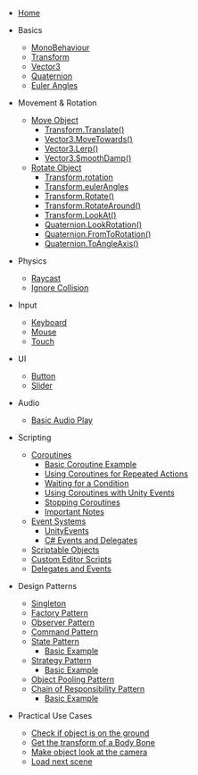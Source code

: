 <!-- docs/_sidebar.md -->

* [Home](README.md)

* Basics
  * [MonoBehaviour](basics/monobehaviour.md)
  * [Transform](basics/transform.md)
  * [Vector3](basics/vector3.md)
  * [Quaternion](basics/quaternion.md)
  * [Euler Angles](basics/euler-angles.md)

* Movement & Rotation
  * [Move Object](movement-rotation/move-object.md)
    * [Transform.Translate()](movement-rotation/move-object.md#transformtranslate)
    * [Vector3.MoveTowards()](movement-rotation/move-object.md#vector3movetowards)
    * [Vector3.Lerp()](movement-rotation/move-object.md#vector3lerp)
    * [Vector3.SmoothDamp()](movement-rotation/move-object.md#vector3smoothdamp)
  * [Rotate Object](movement-rotation/rotate-object.md)
    * [Transform.rotation](movement-rotation/rotate-object.md#transformrotation)
    * [Transform.eulerAngles](movement-rotation/rotate-object.md#transformeulerangles)
    * [Transform.Rotate()](movement-rotation/rotate-object.md#transformrotate)
    * [Transform.RotateAround()](movement-rotation/rotate-object.md#transformrotatearound)
    * [Transform.LookAt()](movement-rotation/rotate-object.md#transformlookat)
    * [Quaternion.LookRotation()](movement-rotation/rotate-object.md#quaternionlookrotation)
    * [Quaternion.FromToRotation()](movement-rotation/rotate-object.md#quaternionfromtorotation)
    * [Quaternion.ToAngleAxis()](movement-rotation/rotate-object.md#quaterniontoangleaxis)

* Physics
  * [Raycast](physics/raycast.md)
  * [Ignore Collision](physics/ignore-collision.md)

* Input
  * [Keyboard](input/keyboard.md)
  * [Mouse](input/mouse.md)
  * [Touch](input/touch.md)

* UI
  * [Button](ui/button.md)
  * [Slider](ui/slider.md)

* Audio
  * [Basic Audio Play](audio/basic-audio-play.md)

* Scripting
  * [Coroutines](scripting/coroutines.md)
    * [Basic Coroutine Example](scripting/coroutines.md#basic-coroutine-example)
    * [Using Coroutines for Repeated Actions](scripting/coroutines.md#using-coroutines-for-repeated-actions)
    * [Waiting for a Condition](scripting/coroutines.md#waiting-for-a-condition)
    * [Using Coroutines with Unity Events](scripting/coroutines.md#using-coroutines-with-unity-events)
    * [Stopping Coroutines](scripting/coroutines.md#stopping-coroutines)
    * [Important Notes](scripting/coroutines.md#important-notes)
  * [Event Systems](scripting/event-systems.md)
    * [UnityEvents](scripting/event-systems.md#unityevents)
    * [C# Events and Delegates](scripting/event-systems.md#c-events-and-delegates)
  * [Scriptable Objects](scripting/scriptable-objects.md)
  * [Custom Editor Scripts](scripting/custom-editor-scripts.md)
  * [Delegates and Events](scripting/delegates-and-events.md)

* Design Patterns
  * [Singleton](design-patterns/singleton.md)
  * [Factory Pattern](design-patterns/factory-pattern.md)
  * [Observer Pattern](design-patterns/observer-pattern.md)
  * [Command Pattern](design-patterns/command-pattern.md)
  * [State Pattern](design-patterns/state-pattern.md)
    * [Basic Example](design-patterns/state-pattern.md#basic-example)
  * [Strategy Pattern](design-patterns/strategy-pattern.md)
    * [Basic Example](design-patterns/strategy-pattern.md#basic-example)
  * [Object Pooling Pattern](design-patterns/object-pooling-pattern.md)
  * [Chain of Responsibility Pattern](design-patterns/chain-of-responsibility-pattern.md)
    * [Basic Example](design-patterns/chain-of-responsibility-pattern.md#basic-example)

* Practical Use Cases
  * [Check if object is on the ground](practical-use-cases/check-if-object-is-on-the-ground.md)
  * [Get the transform of a Body Bone](practical-use-cases/get-the-transform-of-a-body-bone.md)
  * [Make object look at the camera](practical-use-cases/make-object-look-at-the-camera.md)
  * [Load next scene](practical-use-cases/load-next-scene.md)

